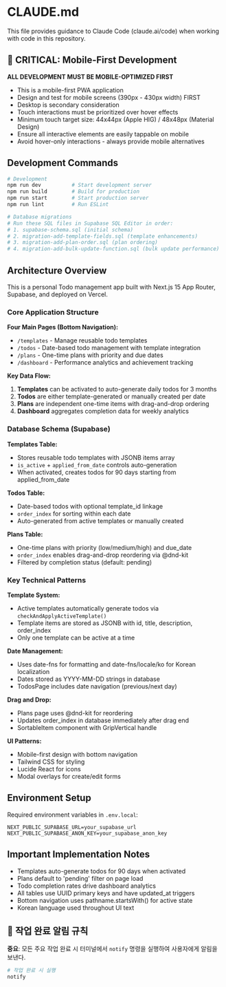 # CLAUDE.md

This file provides guidance to Claude Code (claude.ai/code) when working with code in this repository.

## 🔴 CRITICAL: Mobile-First Development

**ALL DEVELOPMENT MUST BE MOBILE-OPTIMIZED FIRST**
- This is a mobile-first PWA application
- Design and test for mobile screens (390px - 430px width) FIRST
- Desktop is secondary consideration
- Touch interactions must be prioritized over hover effects
- Minimum touch target size: 44x44px (Apple HIG) / 48x48px (Material Design)
- Ensure all interactive elements are easily tappable on mobile
- Avoid hover-only interactions - always provide mobile alternatives

## Development Commands

```bash
# Development
npm run dev          # Start development server
npm run build        # Build for production
npm run start        # Start production server
npm run lint         # Run ESLint

# Database migrations
# Run these SQL files in Supabase SQL Editor in order:
# 1. supabase-schema.sql (initial schema)
# 2. migration-add-template-fields.sql (template enhancements)
# 3. migration-add-plan-order.sql (plan ordering)
# 4. migration-add-bulk-update-function.sql (bulk update performance)
```

## Architecture Overview

This is a personal Todo management app built with Next.js 15 App Router, Supabase, and deployed on Vercel.

### Core Application Structure

**Four Main Pages (Bottom Navigation):**
- `/templates` - Manage reusable todo templates
- `/todos` - Date-based todo management with template integration
- `/plans` - One-time plans with priority and due dates
- `/dashboard` - Performance analytics and achievement tracking

**Key Data Flow:**
1. **Templates** can be activated to auto-generate daily todos for 3 months
2. **Todos** are either template-generated or manually created per date
3. **Plans** are independent one-time items with drag-and-drop ordering
4. **Dashboard** aggregates completion data for weekly analytics

### Database Schema (Supabase)

**Templates Table:**
- Stores reusable todo templates with JSONB items array
- `is_active` + `applied_from_date` controls auto-generation
- When activated, creates todos for 90 days starting from applied_from_date

**Todos Table:**
- Date-based todos with optional template_id linkage
- `order_index` for sorting within each date
- Auto-generated from active templates or manually created

**Plans Table:**
- One-time plans with priority (low/medium/high) and due_date
- `order_index` enables drag-and-drop reordering via @dnd-kit
- Filtered by completion status (default: pending)

### Key Technical Patterns

**Template System:**
- Active templates automatically generate todos via `checkAndApplyActiveTemplate()`
- Template items are stored as JSONB with id, title, description, order_index
- Only one template can be active at a time

**Date Management:**
- Uses date-fns for formatting and date-fns/locale/ko for Korean localization
- Dates stored as YYYY-MM-DD strings in database
- TodosPage includes date navigation (previous/next day)

**Drag and Drop:**
- Plans page uses @dnd-kit for reordering
- Updates order_index in database immediately after drag end
- SortableItem component with GripVertical handle

**UI Patterns:**
- Mobile-first design with bottom navigation
- Tailwind CSS for styling
- Lucide React for icons
- Modal overlays for create/edit forms

## Environment Setup

Required environment variables in `.env.local`:
```
NEXT_PUBLIC_SUPABASE_URL=your_supabase_url
NEXT_PUBLIC_SUPABASE_ANON_KEY=your_supabase_anon_key
```

## Important Implementation Notes

- Templates auto-generate todos for 90 days when activated
- Plans default to 'pending' filter on page load
- Todo completion rates drive dashboard analytics
- All tables use UUID primary keys and have updated_at triggers
- Bottom navigation uses pathname.startsWith() for active state
- Korean language used throughout UI text

## 🔔 작업 완료 알림 규칙
**중요**: 모든 주요 작업 완료 시 터미널에서 `notify` 명령을 실행하여 사용자에게 알림을 보낸다.
```bash
# 작업 완료 시 실행
notify
```